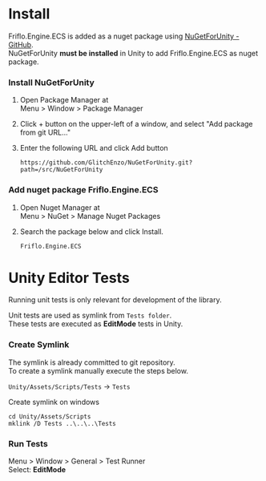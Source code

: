 
# Install

Friflo.Engine.ECS is added as a nuget package using [NuGetForUnity - GitHub](https://github.com/GlitchEnzo/NuGetForUnity).  
NuGetForUnity **must be installed** in Unity to add Friflo.Engine.ECS as nuget package.

### Install NuGetForUnity

1. Open Package Manager at  
  Menu > Window > Package Manager

2. Click + button on the upper-left of a window, and select "Add package from git URL..."

3. Enter the following URL and click Add button
    ```
    https://github.com/GlitchEnzo/NuGetForUnity.git?path=/src/NuGetForUnity
    ```
### Add nuget package **Friflo.Engine.ECS**

1. Open Nuget Manager at  
   Menu > NuGet > Manage Nuget Packages

2. Search the package below and click Install.
    ```
    Friflo.Engine.ECS
    ```



# Unity Editor Tests

Running unit tests is only relevant for development of the library.

Unit tests are used as symlink from `Tests folder`.  
These tests are executed as **EditMode** tests in Unity.


### Create Symlink

The symlink is already committed to git repository.  
To create a symlink manually execute the steps below.

`Unity/Assets/Scripts/Tests` -> `Tests`

Create symlink on windows
```
cd Unity/Assets/Scripts
mklink /D Tests ..\..\..\Tests
```

### Run Tests

Menu > Window > General > Test Runner  
Select: **EditMode**

